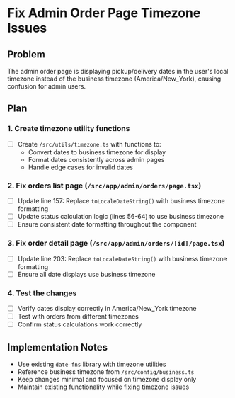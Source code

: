# Fix Admin Order Page Timezone Issues

## Problem
The admin order page is displaying pickup/delivery dates in the user's local timezone instead of the business timezone (America/New_York), causing confusion for admin users.

## Plan

### 1. Create timezone utility functions
- [ ] Create `/src/utils/timezone.ts` with functions to:
  - Convert dates to business timezone for display
  - Format dates consistently across admin pages
  - Handle edge cases for invalid dates

### 2. Fix orders list page (`/src/app/admin/orders/page.tsx`)
- [ ] Update line 157: Replace `toLocaleDateString()` with business timezone formatting
- [ ] Update status calculation logic (lines 56-64) to use business timezone
- [ ] Ensure consistent date formatting throughout the component

### 3. Fix order detail page (`/src/app/admin/orders/[id]/page.tsx`)
- [ ] Update line 203: Replace `toLocaleDateString()` with business timezone formatting
- [ ] Ensure all date displays use business timezone

### 4. Test the changes
- [ ] Verify dates display correctly in America/New_York timezone
- [ ] Test with orders from different timezones
- [ ] Confirm status calculations work correctly

## Implementation Notes
- Use existing `date-fns` library with timezone utilities
- Reference business timezone from `/src/config/business.ts`
- Keep changes minimal and focused on timezone display only
- Maintain existing functionality while fixing timezone issues
